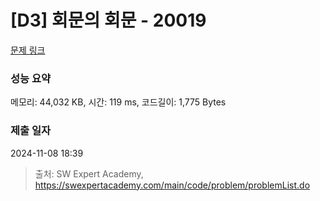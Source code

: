 # [D3] 회문의 회문 - 20019 

[문제 링크](https://swexpertacademy.com/main/code/problem/problemDetail.do?contestProbId=AY2hjCWKbykDFATh) 

### 성능 요약

메모리: 44,032 KB, 시간: 119 ms, 코드길이: 1,775 Bytes

### 제출 일자

2024-11-08 18:39



> 출처: SW Expert Academy, https://swexpertacademy.com/main/code/problem/problemList.do